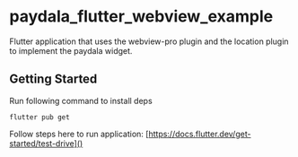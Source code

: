 # paydala_flutter_webview_example

Flutter application that uses the webview-pro plugin and the location plugin to implement the paydala widget.

## Getting Started

Run following command to install deps
```
flutter pub get
```

Follow steps here to run application:
[https://docs.flutter.dev/get-started/test-drive]()
